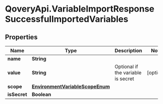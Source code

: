# QoveryApi.VariableImportResponseSuccessfulImportedVariables

## Properties

Name | Type | Description | Notes
------------ | ------------- | ------------- | -------------
**name** | **String** |  | 
**value** | **String** | Optional if the variable is secret | [optional] 
**scope** | [**EnvironmentVariableScopeEnum**](EnvironmentVariableScopeEnum.md) |  | 
**isSecret** | **Boolean** |  | 


